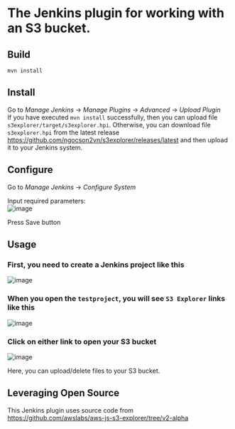 # The Jenkins plugin for working with an S3 bucket.

## Build
```
mvn install
```

## Install
Go to _Manage Jenkins_ -> _Manage Plugins_ -> _Advanced_ -> _Upload Plugin_  
If you have executed `mvn install` successfully, then you can upload file `s3explorer/target/s3explorer.hpi`.
Otherwise, you can download file `s3explorer.hpi` from the latest release https://github.com/ngocson2vn/s3explorer/releases/latest and then upload it to your Jenkins system.

## Configure
Go to _Manage Jenkins_ -> _Configure System_  

Input required parameters:  
![image](https://user-images.githubusercontent.com/1695690/63889367-cf28dc00-ca1b-11e9-9b55-6a2337c51b21.png)  

Press Save button

## Usage
### First, you need to create a Jenkins project like this  
![image](https://user-images.githubusercontent.com/1695690/63889705-7ad22c00-ca1c-11e9-8a46-2a1415e18048.png)


### When you open the `testproject`, you will see `S3 Explorer` links like this  
![image](https://user-images.githubusercontent.com/1695690/63889850-cf75a700-ca1c-11e9-803f-dc0a095fa5c7.png)

### Click on either link to open your S3 bucket  
![image](https://user-images.githubusercontent.com/1695690/63890224-75291600-ca1d-11e9-8e60-d658f09f70dd.png)

Here, you can upload/delete files to your S3 bucket.

## Leveraging Open Source
This Jenkins plugin uses source code from https://github.com/awslabs/aws-js-s3-explorer/tree/v2-alpha
